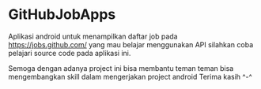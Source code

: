 # GitHubJobApps

Aplikasi android untuk menampilkan daftar job pada https://jobs.github.com/ yang mau belajar menggunakan API silahkan coba pelajari source code pada aplikasi ini.

Semoga dengan adanya project ini bisa membantu teman teman bisa mengembangkan skill dalam mengerjakan project android
Terima kasih ^-^

